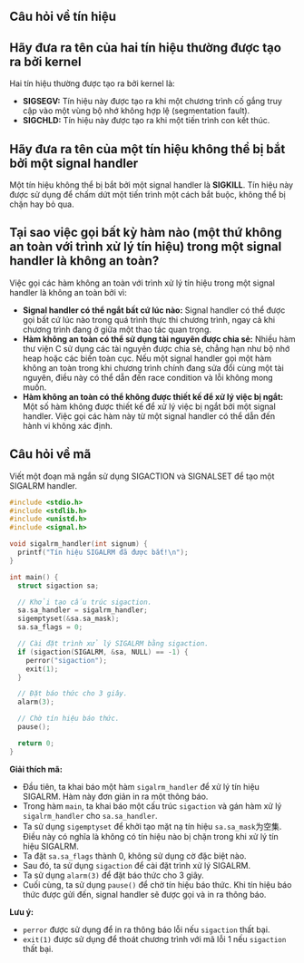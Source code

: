 ## Câu hỏi về tín hiệu

## Hãy đưa ra tên của hai tín hiệu thường được tạo ra bởi kernel

Hai tín hiệu thường được tạo ra bởi kernel là:

* **SIGSEGV:** Tín hiệu này được tạo ra khi một chương trình cố gắng truy cập vào một vùng bộ nhớ không hợp lệ (segmentation fault).
* **SIGCHLD:** Tín hiệu này được tạo ra khi một tiến trình con kết thúc.


## Hãy đưa ra tên của một tín hiệu không thể bị bắt bởi một signal handler

Một tín hiệu không thể bị bắt bởi một signal handler là **SIGKILL**. Tín hiệu này được sử dụng để chấm dứt một tiến trình một cách bắt buộc, không thể bị chặn hay bỏ qua.

## Tại sao việc gọi bất kỳ hàm nào (một thứ không an toàn với trình xử lý tín hiệu) trong một signal handler là không an toàn?

Việc gọi các hàm không an toàn với trình xử lý tín hiệu trong một signal handler là không an toàn bởi vì:

* **Signal handler có thể ngắt bất cứ lúc nào:** Signal handler có thể được gọi bất cứ lúc nào trong quá trình thực thi chương trình, ngay cả khi chương trình đang ở giữa một thao tác quan trọng.
* **Hàm không an toàn có thể sử dụng tài nguyên được chia sẻ:** Nhiều hàm thư viện C sử dụng các tài nguyên được chia sẻ, chẳng hạn như bộ nhớ heap hoặc các biến toàn cục. Nếu một signal handler gọi một hàm không an toàn trong khi chương trình chính đang sửa đổi cùng một tài nguyên, điều này có thể dẫn đến race condition và lỗi không mong muốn.
* **Hàm không an toàn có thể không được thiết kế để xử lý việc bị ngắt:** Một số hàm không được thiết kế để xử lý việc bị ngắt bởi một signal handler. Việc gọi các hàm này từ một signal handler có thể dẫn đến hành vi không xác định.

## Câu hỏi về mã

Viết một đoạn mã ngắn sử dụng SIGACTION và SIGNALSET để tạo một SIGALRM handler.

```c
#include <stdio.h>
#include <stdlib.h>
#include <unistd.h>
#include <signal.h>

void sigalrm_handler(int signum) {
  printf("Tín hiệu SIGALRM đã được bắt!\n");
}

int main() {
  struct sigaction sa;

  // Khởi tạo cấu trúc sigaction.
  sa.sa_handler = sigalrm_handler;
  sigemptyset(&sa.sa_mask);
  sa.sa_flags = 0;

  // Cài đặt trình xử lý SIGALRM bằng sigaction.
  if (sigaction(SIGALRM, &sa, NULL) == -1) {
    perror("sigaction");
    exit(1);
  }

  // Đặt báo thức cho 3 giây.
  alarm(3);

  // Chờ tín hiệu báo thức.
  pause();

  return 0;
}
```

**Giải thích mã:**

* Đầu tiên, ta khai báo một hàm `sigalrm_handler` để xử lý tín hiệu SIGALRM. Hàm này đơn giản in ra một thông báo.
* Trong hàm `main`, ta khai báo một cấu trúc `sigaction` và gán hàm xử lý `sigalrm_handler` cho `sa.sa_handler`.
* Ta sử dụng `sigemptyset` để khởi tạo mặt nạ tín hiệu `sa.sa_mask`为空集. Điều này có nghĩa là không có tín hiệu nào bị chặn trong khi xử lý tín hiệu SIGALRM.
* Ta đặt `sa.sa_flags` thành 0, không sử dụng cờ đặc biệt nào.
* Sau đó, ta sử dụng `sigaction` để cài đặt trình xử lý SIGALRM.
* Ta sử dụng `alarm(3)` để đặt báo thức cho 3 giây.
* Cuối cùng, ta sử dụng `pause()` để chờ tín hiệu báo thức. Khi tín hiệu báo thức được gửi đến, signal handler sẽ được gọi và in ra thông báo.

**Lưu ý:**

* `perror` được sử dụng để in ra thông báo lỗi nếu `sigaction` thất bại.
* `exit(1)` được sử dụng để thoát chương trình với mã lỗi 1 nếu `sigaction` thất bại.


